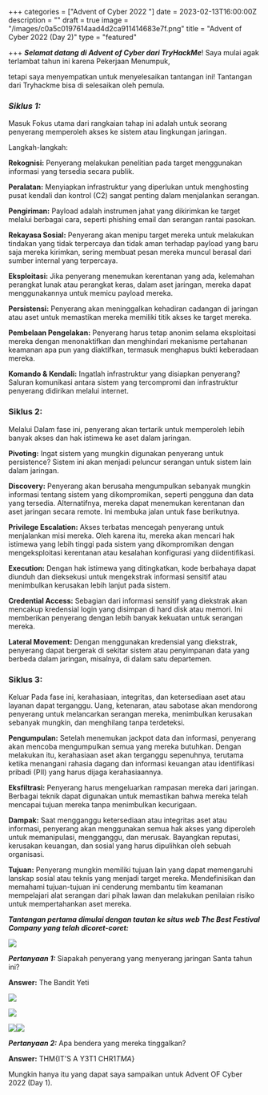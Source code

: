+++
categories = ["Advent of Cyber 2022  "]
date = 2023-02-13T16:00:00Z
description = ""
draft = true
image = "/images/c0a5c0197614aad4d2ca911414683e7f.png"
title = "Advent of Cyber 2022  (Day 2)"
type = "featured"

+++
**_Selamat datang di Advent of Cyber dari TryHackMe_**! Saya mulai agak terlambat tahun ini karena Pekerjaan Menumpuk,

tetapi saya menyempatkan untuk menyelesaikan tantangan ini! Tantangan dari Tryhackme bisa di selesaikan oleh pemula.

### **_Siklus 1:_** 

Masuk Fokus utama dari rangkaian tahap ini adalah untuk seorang penyerang memperoleh akses ke sistem atau lingkungan jaringan.

Langkah-langkah:

**Rekognisi:** Penyerang melakukan penelitian pada target menggunakan informasi yang tersedia secara publik. 

**Peralatan:** Menyiapkan infrastruktur yang diperlukan untuk menghosting pusat kendali dan kontrol (C2) sangat penting dalam menjalankan serangan. 

**Pengiriman:** Payload adalah instrumen jahat yang dikirimkan ke target melalui berbagai cara, seperti phishing email dan serangan rantai pasokan. 

**Rekayasa Sosial:** Penyerang akan menipu target mereka untuk melakukan tindakan yang tidak terpercaya dan tidak aman terhadap payload yang baru saja mereka kirimkan, sering membuat pesan mereka muncul berasal dari sumber internal yang terpercaya. 

**Eksploitasi:** Jika penyerang menemukan kerentanan yang ada, kelemahan perangkat lunak atau perangkat keras, dalam aset jaringan, mereka dapat menggunakannya untuk memicu payload mereka. 

**Persistensi:** Penyerang akan meninggalkan kehadiran cadangan di jaringan atau aset untuk memastikan mereka memiliki titik akses ke target mereka. 

**Pembelaan Pengelakan:** Penyerang harus tetap anonim selama eksploitasi mereka dengan menonaktifkan dan menghindari mekanisme pertahanan keamanan apa pun yang diaktifkan, termasuk menghapus bukti keberadaan mereka. 

**Komando & Kendali:** Ingatlah infrastruktur yang disiapkan penyerang? Saluran komunikasi antara sistem yang tercompromi dan infrastruktur penyerang didirikan melalui internet.

### **Siklus 2:**

 Melalui Dalam fase ini, penyerang akan tertarik untuk memperoleh lebih banyak akses dan hak istimewa ke aset dalam jaringan.

**Pivoting:** Ingat sistem yang mungkin digunakan penyerang untuk persistence? Sistem ini akan menjadi peluncur serangan untuk sistem lain dalam jaringan. 

**Discovery:** Penyerang akan berusaha mengumpulkan sebanyak mungkin informasi tentang sistem yang dikompromikan, seperti pengguna dan data yang tersedia. Alternatifnya, mereka dapat menemukan kerentanan dan aset jaringan secara remote. Ini membuka jalan untuk fase berikutnya. 

**Privilege Escalation:** Akses terbatas mencegah penyerang untuk menjalankan misi mereka. Oleh karena itu, mereka akan mencari hak istimewa yang lebih tinggi pada sistem yang dikompromikan dengan mengeksploitasi kerentanan atau kesalahan konfigurasi yang diidentifikasi. 

**Execution:** Dengan hak istimewa yang ditingkatkan, kode berbahaya dapat diunduh dan dieksekusi untuk mengekstrak informasi sensitif atau menimbulkan kerusakan lebih lanjut pada sistem. 

**Credential Access:** Sebagian dari informasi sensitif yang diekstrak akan mencakup kredensial login yang disimpan di hard disk atau memori. Ini memberikan penyerang dengan lebih banyak kekuatan untuk serangan mereka. 

**Lateral Movement:** Dengan menggunakan kredensial yang diekstrak, penyerang dapat bergerak di sekitar sistem atau penyimpanan data yang berbeda dalam jaringan, misalnya, di dalam satu departemen.

### **Siklus 3:** 

Keluar Pada fase ini, kerahasiaan, integritas, dan ketersediaan aset atau layanan dapat terganggu. Uang, ketenaran, atau sabotase akan mendorong penyerang untuk melancarkan serangan mereka, menimbulkan kerusakan sebanyak mungkin, dan menghilang tanpa terdeteksi.

**Pengumpulan:** Setelah menemukan jackpot data dan informasi, penyerang akan mencoba mengumpulkan semua yang mereka butuhkan. Dengan melakukan itu, kerahasiaan aset akan terganggu sepenuhnya, terutama ketika menangani rahasia dagang dan informasi keuangan atau identifikasi pribadi (PII) yang harus dijaga kerahasiaannya. 

**Eksfiltrasi:** Penyerang harus mengeluarkan rampasan mereka dari jaringan. Berbagai teknik dapat digunakan untuk memastikan bahwa mereka telah mencapai tujuan mereka tanpa menimbulkan kecurigaan. 

**Dampak:** Saat mengganggu ketersediaan atau integritas aset atau informasi, penyerang akan menggunakan semua hak akses yang diperoleh untuk memanipulasi, mengganggu, dan merusak. Bayangkan reputasi, kerusakan keuangan, dan sosial yang harus dipulihkan oleh sebuah organisasi. 

**Tujuan:** Penyerang mungkin memiliki tujuan lain yang dapat memengaruhi lanskap sosial atau teknis yang menjadi target mereka. Mendefinisikan dan memahami tujuan-tujuan ini cenderung membantu tim keamanan mempelajari alat serangan dari pihak lawan dan melakukan penilaian risiko untuk mempertahankan aset mereka.

**_Tantangan pertama dimulai dengan tautan ke situs web The Best Festival Company yang telah dicoret-coret:_**

![](/images/trak.webp)

**_Pertanyaan 1:_** Siapakah penyerang yang menyerang jaringan Santa tahun ini?

**Answer:** The Bandit Yeti

![](/images/try-1.png)

![](/images/try4.png)

![](/images/try3.png)![](/images/try2.png)

**_Pertanyaan 2:_** Apa bendera yang mereka tinggalkan?

**Answer:** THM{IT'S A Y3T1 CHR1$TMA$}

Mungkin hanya itu yang  dapat saya sampaikan untuk Advent OF Cyber 2022 (Day 1).